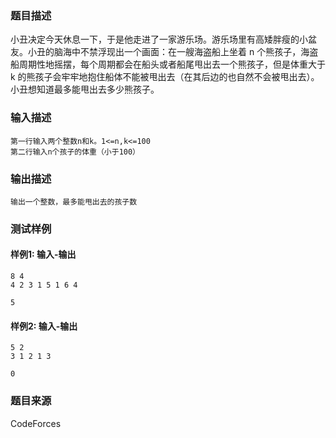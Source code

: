### 题目描述

小丑决定今天休息一下，于是他走进了一家游乐场。游乐场里有高矮胖瘦的小盆友。小丑的脑海中不禁浮现出一个画面：在一艘海盗船上坐着 n 个熊孩子，海盗船周期性地摇摆，每个周期都会在船头或者船尾甩出去一个熊孩子，但是体重大于 k 的熊孩子会牢牢地抱住船体不能被甩出去（在其后边的也自然不会被甩出去）。小丑想知道最多能甩出去多少熊孩子。

### 输入描述

```
第一行输入两个整数n和k。1<=n,k<=100
第二行输入n个孩子的体重（小于100）
```

### 输出描述

```
输出一个整数，最多能甩出去的孩子数
```

### 测试样例

#### 样例1: 输入-输出

```
8 4
4 2 3 1 5 1 6 4
```

```
5
```

#### 样例2: 输入-输出

```
5 2
3 1 2 1 3
```

```
0
```

### 题目来源

CodeForces
